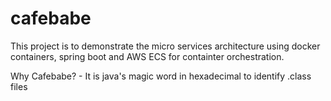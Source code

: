 # cafebabe

This project is to demonstrate the micro services architecture using docker containers, spring boot and AWS ECS for containter orchestration.

Why Cafebabe? - It is java's magic word in hexadecimal to identify .class files


